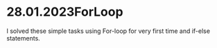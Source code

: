 # 28.01.2023ForLoop
I solved these simple tasks using For-loop for very first time and if-else statements.
